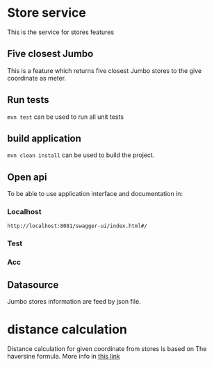 # Store service
This is the service for stores features

## Five closest Jumbo
This is a feature which returns five closest Jumbo stores to the give coordinate as meter.

## Run tests
`mvn test` can be used to run all unit tests

## build application
`mvn clean install` can be used to build the project.

## Open api
To be able to use application interface and documentation in:
### Localhost
`http://localhost:8081/swagger-ui/index.html#/`

### Test

### Acc

## Datasource
Jumbo stores information are feed by json file.

# distance calculation 
Distance calculation for given coordinate from stores is based on The haversine formula.
More info in [this link](http://www.movable-type.co.uk/scripts/latlong.html)


